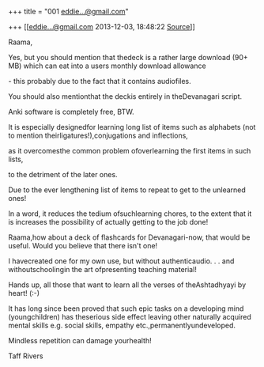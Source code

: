 +++
title = "001 eddie...@gmail.com"

+++
[[eddie...@gmail.com	2013-12-03, 18:48:22 [Source](https://groups.google.com/g/samskrita/c/KtZibHYafs8)]]



  

Raama,

  

Yes, but you should mention that thedeck is a rather large download (90+ MB) which can eat into a users monthly download allowance

\- this probably due to the fact that it contains audiofiles.

  

You should also mentionthat the deckis entirely in theDevanagari script.

  

Anki software is completely free, BTW.

  

It is especially designedfor learning long list of items such as alphabets (not to mention theirligatures!),conjugations and inflections,

as it overcomesthe common problem ofoverlearning the first items in such lists,

to the detriment of the later ones.

Due to the ever lengthening list of items to repeat to get to the unlearned ones!

  

  

In a word, it reduces the tedium ofsuchlearning chores, to the extent that it is increases the possibility of actually getting to the job done!

  

  

Raama,how about a deck of flashcards for Devanagari-now, that would be useful. Would you believe that there isn't one!

I havecreated one for my own use, but without authenticaudio. . . and withoutschoolingin the art ofpresenting teaching material!  

  

  

Hands up, all those that want to learn all the verses of theAshtadhyayi by heart! (:-)

  

It has long since been proved that such epic tasks on a developing mind (youngchildren) has theserious side effect leaving other naturally acquired mental skills e.g. social skills, empathy etc.,permanentlyundeveloped.

  

Mindless repetition can damage yourhealth!

  

  

 Taff Rivers

